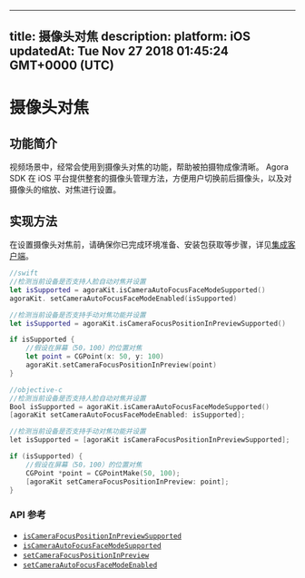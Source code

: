 
---
title: 摄像头对焦
description: 
platform: iOS
updatedAt: Tue Nov 27 2018 01:45:24 GMT+0000 (UTC)
---
# 摄像头对焦
## 功能简介

视频场景中，经常会使用到摄像头对焦的功能，帮助被拍摄物成像清晰。
Agora SDK 在 iOS 平台提供整套的摄像头管理方法，方便用户切换前后摄像头，以及对摄像头的缩放、对焦进行设置。

## 实现方法

在设置摄像头对焦前，请确保你已完成环境准备、安装包获取等步骤，详见[集成客户端](../../cn/Interactive%20Broadcast/ios_video.md)。


```swift
//swift
//检测当前设备是否支持人脸自动对焦并设置
let isSupported = agoraKit.isCameraAutoFocusFaceModeSupported()
agoraKit. setCameraAutoFocusFaceModeEnabled(isSupported)

//检测当前设备是否支持手动对焦功能并设置
let isSupported = agoraKit.isCameraFocusPositionInPreviewSupported()

if isSupported {
	//假设在屏幕（50，100）的位置对焦
	let point = CGPoint(x: 50, y: 100)
	agoraKit.setCameraFocusPositionInPreview(point)
}
```

```objective-c
//objective-c
//检测当前设备是否支持人脸自动对焦并设置
Bool isSupported = agoraKit.isCameraAutoFocusFaceModeSupported()
[agoraKit setCameraAutoFocusFaceModeEnabled: isSupported];

//检测当前设备是否支持手动对焦功能并设置
let isSupported = [agoraKit isCameraFocusPositionInPreviewSupported];

if (isSupported) {
	//假设在屏幕（50，100）的位置对焦
	CGPoint *point = CGPointMake(50, 100);
	[agoraKit setCameraFocusPositionInPreview: point];
}
```

### API 参考

- [`isCameraFocusPositionInPreviewSupported`](https://docs.agora.io/cn/Interactive%20Broadcast/API%20Reference/oc/Classes/AgoraRtcEngineKit.html#//api/name/isCameraFocusPositionInPreviewSupported)
- [`isCameraAutoFocusFaceModeSupported`](https://docs.agora.io/cn/Interactive%20Broadcast/API%20Reference/oc/Classes/AgoraRtcEngineKit.html#//api/name/isCameraAutoFocusFaceModeSupported)
- [`setCameraFocusPositionInPreview`](https://docs.agora.io/cn/Interactive%20Broadcast/API%20Reference/oc/Classes/AgoraRtcEngineKit.html#//api/name/setCameraFocusPositionInPreview:)
- [`setCameraAutoFocusFaceModeEnabled`](https://docs.agora.io/cn/Interactive%20Broadcast/API%20Reference/oc/Classes/AgoraRtcEngineKit.html#//api/name/setCameraAutoFocusFaceModeEnabled:)

